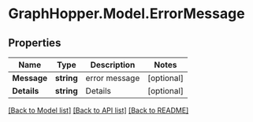 # GraphHopper.Model.ErrorMessage
## Properties

Name | Type | Description | Notes
------------ | ------------- | ------------- | -------------
**Message** | **string** | error message | [optional] 
**Details** | **string** | Details | [optional] 

[[Back to Model list]](../README.md#documentation-for-models) [[Back to API list]](../README.md#documentation-for-api-endpoints) [[Back to README]](../README.md)

